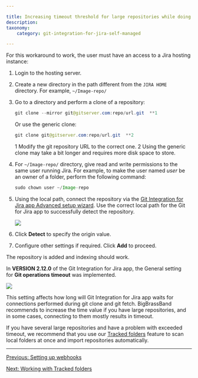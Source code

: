```yaml
---

title: Increasing timeout threshold for large repositories while doing a Git pull
description:
taxonomy:
    category: git-integration-for-jira-self-managed

---
```

For this workaround to work, the user must have an access to a Jira hosting instance:

1.  Login to the hosting server.

2.  Create a new directory in the path different from the `JIRA HOME` directory. For example, `~/Image-repo/`

3.  Go to a directory and perform a clone of a repository:

    ```java
    git clone --mirror git@gitserver.com:repo/url.git  **1
    ```

    Or use the generic clone:

    ```java
    git clone git@gitserver.com:repo/url.git  **2
    ```

    1 Modify the git repository URL to the correct one.
    2 Using the generic clone may take a bit longer and requires more disk space to store.

4.  For `~/Image-repo/` directory, give read and write permissions to the same user running Jira.
    For example, to make the user named _user_ be an owner of a folder, perform the following command:

    ```java
    sudo chown user ~/Image-repo
    ```

5.  Using the local path, connect the repository via the [Git Integration for Jira app Advanced setup wizard](/git-integration-for-jira-self-managed/connecting-a-repository-via-advanced-setup/). Use the correct local path for the Git for Jira app to successfully detect the repository.

    ![](https://bigbrassband.atlassian.net/wiki/download/thumbnails/1930396447/connect-git-repo-advanced-local-path(c).png?version=1&modificationDate=1630642794200&cacheVersion=1&api=v2&width=646&height=549)
6.  Click **Detect** to specify the origin value.

7.  Configure other settings if required. Click **Add** to proceed.


The repository is added and indexing should work.

In **VERSION 2.12.0** of the Git Integration for Jira app, the General setting for **Git operations timeout** was implemented.

![](https://bigbrassband.atlassian.net/wiki/download/attachments/1930396447/image-20210304-084400.png?version=1&modificationDate=1630642794438&cacheVersion=1&api=v2)

This setting affects how long will Git Integration for Jira app waits for connections performed during git clone and git fetch. BigBrassBand recommends to increase the time value if you have large repositories, and in some cases, connecting to them mostly results in timeout.

<div class="bbb-callout bbb--tip">
    <div class="irow">
    <div class="ilogobox">
        <span class="logoimg"></span>
    </div>
    <div class="imsgbox">
        If you have several large repositories and have a problem with exceeded timeout, we recommend that you use our <a href='/git-integration-for-jira-self-managed/working-with-tracked-folders/'>Tracked folders</a> feature to scan local folders at once and import repositories automatically.
    </div>
    </div>
</div>

* * *

[Previous: Setting up webhooks](/git-integration-for-jira-self-managed/setting-up-webhooks/)

[Next: Working with Tracked folders](/git-integration-for-jira-self-managed/working-with-tracked-folders/)

